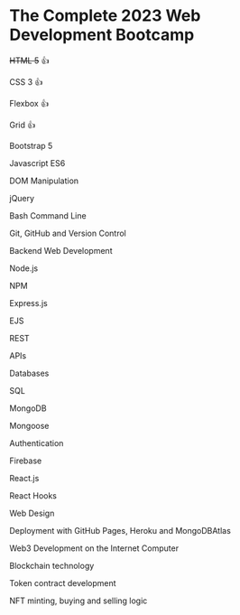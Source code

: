 # The Complete 2023 Web Development Bootcamp

~~HTML 5~~ :+1:

CSS 3 :+1:

Flexbox :+1:

Grid :+1:

Bootstrap 5

Javascript ES6

DOM Manipulation

jQuery

Bash Command Line

Git, GitHub and Version Control

Backend Web Development

Node.js

NPM

Express.js

EJS

REST

APIs

Databases

SQL

MongoDB

Mongoose

Authentication

Firebase

React.js

React Hooks

Web Design

Deployment with GitHub Pages, Heroku and MongoDBAtlas

Web3 Development on the Internet Computer

Blockchain technology

Token contract development

NFT minting, buying and selling logic
